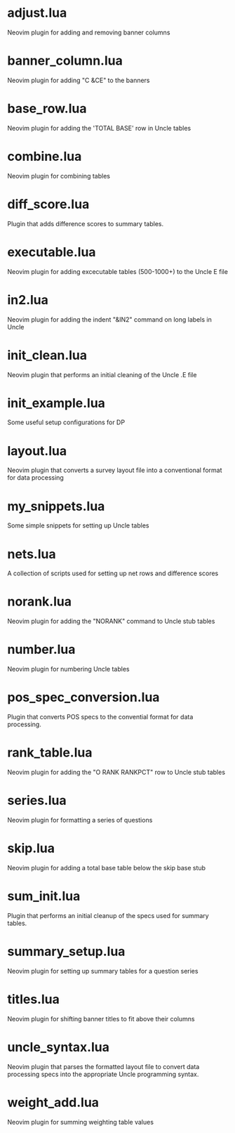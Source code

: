 # adjust.lua
Neovim plugin for adding and removing banner columns

# banner_column.lua
Neovim plugin for adding "C &CE" to the banners

# base_row.lua
Neovim plugin for adding the 'TOTAL BASE' row in Uncle tables

# combine.lua
Neovim plugin for combining tables

# diff_score.lua
Plugin that adds difference scores to summary tables.

# executable.lua
Neovim plugin for adding excecutable tables (500-1000+) to the Uncle E file

# in2.lua
Neovim plugin for adding the indent "&IN2" command on long labels in Uncle

# init_clean.lua
Neovim plugin that performs an initial cleaning of the Uncle .E file

# init_example.lua
Some useful setup configurations for DP

# layout.lua
Neovim plugin that converts a survey layout file into 
a conventional format for data processing

# my_snippets.lua
Some simple snippets for setting up Uncle tables

# nets.lua
A collection of scripts used for setting up net rows and difference scores

# norank.lua
Neovim plugin for adding the "NORANK" command to Uncle stub tables

# number.lua
Neovim plugin for numbering Uncle tables

# pos_spec_conversion.lua
Plugin that converts POS specs to the convential format for data processing.

# rank_table.lua
Neovim plugin for adding the "O RANK RANKPCT" row to Uncle stub tables

# series.lua
Neovim plugin for formatting a series of questions

# skip.lua
Neovim plugin for adding a total base table below the skip base stub

# sum_init.lua
Plugin that performs an initial cleanup of the specs used for summary tables.

# summary_setup.lua
Neovim plugin for setting up summary tables for a question series

# titles.lua
Neovim plugin for shifting banner titles to fit above their columns

# uncle_syntax.lua
Neovim plugin that parses the formatted layout file to convert
data processing specs into the appropriate Uncle programming syntax.

# weight_add.lua
Neovim plugin for summing weighting table values
